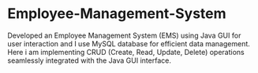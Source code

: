 # Employee-Management-System
Developed an Employee Management System (EMS) using Java GUI for user interaction and I use MySQL database for efficient data management. Here i am implementing CRUD (Create, Read, Update, Delete) operations seamlessly integrated with the Java GUI interface.
